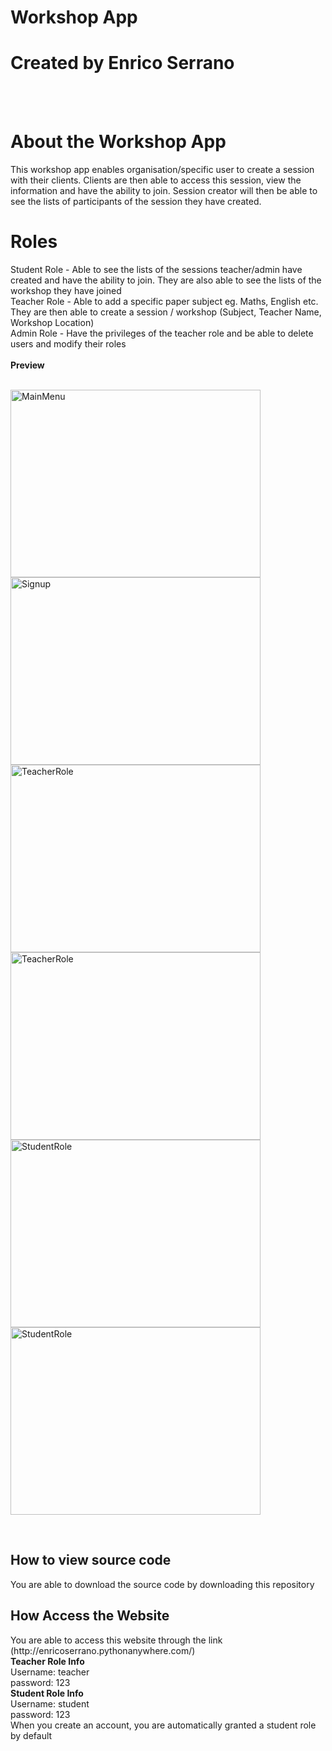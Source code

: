 # Workshop App
<h1>Created by Enrico Serrano</h1>
<br>
<br>
<h1>About the Workshop App</h1>
This workshop app enables organisation/specific user to create a session with their clients. Clients are then able to access this session, view the information and have the ability to join. Session creator will then be able to see the lists of participants of the session they have created. 
<br>
<h1>Roles</h1>
Student Role - Able to see the lists of the sessions teacher/admin have created and have the ability to join. They are also able to see the lists of the workshop they have joined
<br>
Teacher Role - Able to add a specific paper subject eg. Maths, English etc. They are then able to create a session / workshop (Subject, Teacher Name, Workshop Location)
<br>
Admin Role - Have the privileges of the teacher role and be able to delete users and modify their roles
<br>
<br>
<b>Preview</b>
<br>
<br>
<p float="left">
<img alt="MainMenu" src="https://user-images.githubusercontent.com/69224805/139033583-83b5566c-f3f3-4edf-9f66-7c43711f81ae.png" height="300" width="400">
<img alt="Signup" src="https://user-images.githubusercontent.com/69224805/139033657-35557a49-aee8-45fd-b0ed-1b1aa35dd785.png" height="300" width="400">
<img alt="TeacherRole" src="https://user-images.githubusercontent.com/69224805/139033807-8c307d7d-9d22-401b-b974-1f56e256ea91.png" height="300" width="400">
<img alt="TeacherRole" src="https://user-images.githubusercontent.com/69224805/139033957-ee41f068-6b1d-4bc7-88a3-1aa44a83cbf6.png" height="300" width="400">
<img alt="StudentRole" src="https://user-images.githubusercontent.com/69224805/139034112-bb7086db-6de4-4b97-87a2-22108bd24745.png" height="300" width="400">
<img alt="StudentRole" src="https://user-images.githubusercontent.com/69224805/139034168-675054e8-cb0f-4b82-ac38-23b89b51288e.png" height="300" width="400">
</p>
<br>
<h2>How to view source code</h2>
You are able to download the source code by downloading this repository
<br>
<h2>How Access the Website</h2>
You are able to access this website through the link (http://enricoserrano.pythonanywhere.com/)
<br>
<b>Teacher Role Info</b>
<br>
Username: teacher
<br>
password: 123
<br>
<b>Student Role Info</b>
<br>
Username: student
<br>
password: 123
<br>
When you create an account, you are automatically granted a student role by default
<br>
